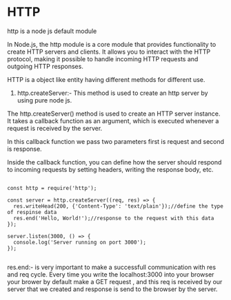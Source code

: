 # HTTP
http is a node js default module 

In Node.js, the http module is a core module that provides functionality to create HTTP servers and clients. It allows you to interact with the HTTP protocol, making it possible to handle incoming HTTP requests and outgoing HTTP responses.

HTTP is a object like entity having different methods for different use.

1. http.createServer:- This method is used to create an http server by using pure node js.

The http.createServer() method is used to create an HTTP server instance. It takes a callback function as an argument, which is executed whenever a request is received by the server.

In this callback function we pass two parameters first is request and second is response. 

Inside the callback function, you can define how the server should respond to incoming requests by setting headers, writing the response body, etc.


```nodejs

const http = require('http');

const server = http.createServer((req, res) => {
  res.writeHead(200, {'Content-Type': 'text/plain'});//define the type of respinse data
  res.end('Hello, World!');//response to the request with this data
});

server.listen(3000, () => {
  console.log('Server running on port 3000');
});


```
res.end:- is very important to make a successfull communication with res and req cycle.
Every time you write the localhost:3000 into your browser your brower by default make a GET request , and this req is received by our server that we created and response is send to the browser by the server. 












